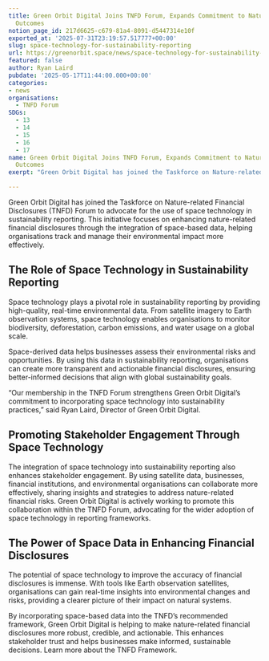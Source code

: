 ```yaml
---
title: Green Orbit Digital Joins TNFD Forum, Expands Commitment to Nature-Positive
  Outcomes
notion_page_id: 217d6625-c679-81a4-8091-d5447314e10f
exported_at: '2025-07-31T23:19:57.517777+00:00'
slug: space-technology-for-sustainability-reporting
url: https://greenorbit.space/news/space-technology-for-sustainability-reporting/
featured: false
author: Ryan Laird
pubdate: '2025-05-17T11:44:00.000+00:00'
categories:
- news
organisations:
  - TNFD Forum
SDGs:
  - 13
  - 14
  - 15
  - 16
  - 17
name: Green Orbit Digital Joins TNFD Forum, Expands Commitment to Nature-Positive
  Outcomes
exerpt: "Green Orbit Digital has joined the Taskforce on Nature-related Financial Disclosures (TNFD) Forum to advocate for the use of space technology in sustainability reporting."

---
```


Green Orbit Digital has joined the Taskforce on Nature-related Financial Disclosures (TNFD) Forum to advocate for the use of space technology in sustainability reporting. This initiative focuses on enhancing nature-related financial disclosures through the integration of space-based data, helping organisations track and manage their environmental impact more effectively.

## The Role of Space Technology in Sustainability Reporting

Space technology plays a pivotal role in sustainability reporting by providing high-quality, real-time environmental data. From satellite imagery to Earth observation systems, space technology enables organisations to monitor biodiversity, deforestation, carbon emissions, and water usage on a global scale.

Space-derived data helps businesses assess their environmental risks and opportunities. By using this data in sustainability reporting, organisations can create more transparent and actionable financial disclosures, ensuring better-informed decisions that align with global sustainability goals.

> 
“Our membership in the TNFD Forum strengthens Green Orbit Digital’s commitment to incorporating space technology into sustainability practices,” said Ryan Laird, Director of Green Orbit Digital.


## Promoting Stakeholder Engagement Through Space Technology

The integration of space technology into sustainability reporting also enhances stakeholder engagement. By using satellite data, businesses, financial institutions, and environmental organisations can collaborate more effectively, sharing insights and strategies to address nature-related financial risks. Green Orbit Digital is actively working to promote this collaboration within the TNFD Forum, advocating for the wider adoption of space technology in reporting frameworks.

## The Power of Space Data in Enhancing Financial Disclosures

The potential of space technology to improve the accuracy of financial disclosures is immense. With tools like Earth observation satellites, organisations can gain real-time insights into environmental changes and risks, providing a clearer picture of their impact on natural systems.

By incorporating space-based data into the TNFD’s recommended framework, Green Orbit Digital is helping to make nature-related financial disclosures more robust, credible, and actionable. This enhances stakeholder trust and helps businesses make informed, sustainable decisions. Learn more about the TNFD Framework.
